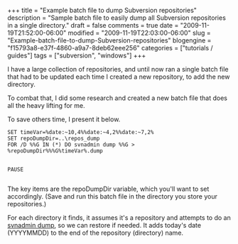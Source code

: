 +++
title = "Example batch file to dump Subversion repositories"
description = "Sample batch file to easily dump all Subversion repositories in a single directory."
draft = false
comments = true
date = "2009-11-19T21:52:00-06:00"
modified = "2009-11-19T22:03:00-06:00"
slug = "Example-batch-file-to-dump-Subversion-repositories"
blogengine = "f15793a8-e37f-4860-a9a7-8deb62eee256"
categories = ["tutorials / guides"]
tags = ["subversion", "windows"]
+++

<p>I have a large collection of repositories, and until now ran a single batch file that had to be updated each time I created a new repository, to add the new directory.</p>
<p>To combat that, I did some research and created a new batch file that does all the heavy lifting for me.</p>
<p>To save others time, I present it below.</p>
<pre class="code"><code class="powershell">SET timeVar=%date:~10,4%%date:~4,2%%date:~7,2%
SET repoDumpDir=..\repos_dump
FOR /D %%G IN (*) DO svnadmin dump %%G &gt; %repoDumpDir%%%G%timeVar%.dump

PAUSE</code></pre>
<p>The key items are the repoDumpDir variable, which you'll want to set accordingly. (Save and run this batch file in the directory you store your repositories.)</p>
<p>For each directory it finds, it assumes it's a repository and attempts to do an <a rel="external" href="http://svnbook.red-bean.com/nightly/en/svn.ref.svnadmin.c.dump.html">svnadmin dump</a>, so we can restore if needed. It&nbsp;adds today's date (YYYYMMDD) to the end of the repository (directory) name.</p>
